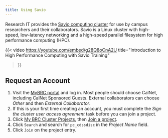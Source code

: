 ```yaml
---
title: Using Savio
---
```


Research IT provides the [Savio computing cluster](https://research-it.berkeley.edu/services-projects/high-performance-computing-savio) for use by campus researchers and their collaborators. Savio is a Linux cluster with high-speed, low-latency networking and a high-speed parallel filesystem for high performance computing (HPC).

{{< video https://youtube.com/embed/g28Q8oCnA2U
    title="Introduction to High Performance Computing with Savio Training"
>}}

## Request an Account

1. Visit the [MyBRC portal](https://mybrc.brc.berkeley.edu/) and log in. Most people should choose CalNet, including CalNet Sponsored Guests. External collaborators can choose *Other* and then *External Collaborator*.
1. If this is your first time creating an account, you must complete the *Sign the cluster user access agreement* task before you can join a project.
1. Click [My BRC Cluster Projects](https://mybrc.brc.berkeley.edu/project/), then [Join a project](https://mybrc.brc.berkeley.edu/project/join/).
1. Click `Search` and search for `pc_cdssdisc` in the *Project Name* field.
1. Click `Join` on the project entry.
